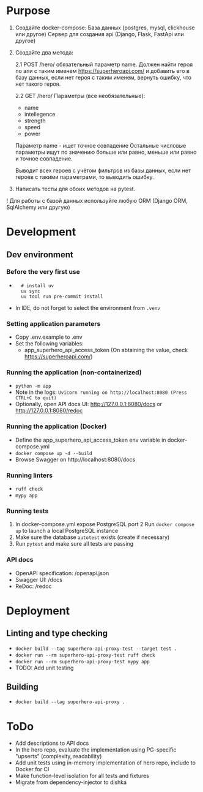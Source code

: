 # Purpose

1. Создайте docker-compose:
    База данных (postgres, mysql, clickhouse или другое)
    Сервер для создания api (Django, Flask, FastApi или другое)

2. Создайте два метода:

    2.1 POST /hero/ обязательный параметр name. Должен найти героя по апи с таким именем https://superheroapi.com/ и добавить его в базу данных, если нет героя с таким именем, вернуть ошибку, что нет такого героя.

    2.2 GET /hero/
    Параметры (все необязательные):
    - name
    - intellegence
    - strength
    - speed
    - power

    Параметр name - ищет точное совпадение
    Остальные числовые параметры ищут по значению больше или равно, меньше или равно и точное совпадение.

    Выводит всех героев с учётом фильтров из базы данных, если нет героев с такими параметрами, то выводить ошибку.

3. Написать тесты для обоих методов на pytest.

! Для работы с базой данных используйте любую ORM (Django ORM, SqlAlchemy или другую)

# Development

## Dev environment

### Before the very first use

* ```
    # install uv
    uv sync
    uv tool run pre-commit install
    ```
* In IDE, do not forget to select the environment from `.venv`

### Setting application parameters
* Copy .env.example to .env
* Set the following variables:
    * app_superhero_api_access_token (On abtaining the value, check https://superheroapi.com/)

### Running the application (non-containerized)
* `python -m app`
* Note in the logs: `Uvicorn running on http://localhost:8080 (Press CTRL+C to quit)`
* Optionally, open API docs UI: http://127.0.0.1:8080/docs or http://127.0.0.1:8080/redoc

### Running the application (Docker)
* Define the app_superhero_api_access_token env variable in docker-compose.yml
* `docker compose up -d --build`
* Browse Swagger on http://localhost:8080/docs

### Running linters
* `ruff check`
* `mypy app`

### Running tests
1. In docker-compose.yml expose PostgreSQL port
2  Run `docker compose up` to launch a local PostgreSQL instance
3. Make sure the database `autotest` exists (create if necessary)
4. Run `pytest` and make sure all tests are passing

### API docs
* OpenAPI specification: /openapi.json
* Swagger UI: /docs
* ReDoc: /redoc

# Deployment

## Linting and type checking

* `docker build --tag superhero-api-proxy-test --target test .`
* `docker run --rm superhero-api-proxy-test ruff check`
* `docker run --rm superhero-api-proxy-test mypy app`
* TODO: Add unit testing

## Building

* `docker build --tag superhero-api-proxy .`

# ToDo

* Add descriptions to API docs
* In the hero repo, evaluate the implementation using PG-specific "upserts" (complexity, readability)
* Add unit tests using in-memory implementation of hero repo, include to Docker for CI
* Make function-level isolation for all tests and fixtures
* Migrate from dependency-injector to dishka
